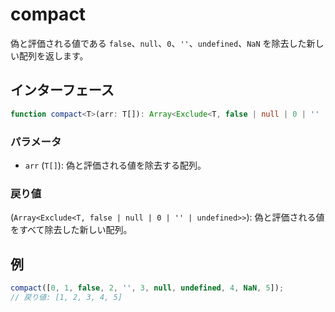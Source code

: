 # compact

偽と評価される値である `false`、`null`、`0`、`''`、`undefined`、`NaN` を除去した新しい配列を返します。

## インターフェース

```typescript
function compact<T>(arr: T[]): Array<Exclude<T, false | null | 0 | '' | undefined>>;
```

### パラメータ

- `arr` (`T[]`): 偽と評価される値を除去する配列。

### 戻り値

(`Array<Exclude<T, false | null | 0 | '' | undefined>>`): 偽と評価される値をすべて除去した新しい配列。

## 例

```typescript
compact([0, 1, false, 2, '', 3, null, undefined, 4, NaN, 5]);
// 戻り値: [1, 2, 3, 4, 5]
```
